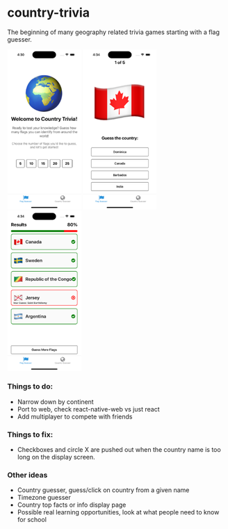 # country-trivia
The beginning of many geography related trivia games starting with a flag guesser.

<p float="left">
  <img src="/assets/images/landing.png" alt="Home Screen" title="Home Screen" style="width: 170px;"/>
  <img src="/assets/images/guessing.png" alt="Guessing Screen" title="Guessing Screen" style="width: 170px;"/>
  <img src="/assets/images/results.png" alt="Results Screen" title="Results Screen" style="width: 170px;"/>
</p>




### Things to do:
- Narrow down by continent
- Port to web, check react-native-web vs just react
- Add multiplayer to compete with friends

### Things to fix:
- Checkboxes and circle X are pushed out when the country name is too long on the display screen.

### Other ideas
- Country guesser, guess/click on country from a given name
- Timezone guesser
- Country top facts or info display page
- Possible real learning opportunities, look at what people need to know for school
